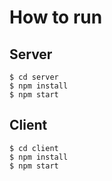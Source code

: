 # How to run

## Server
```
$ cd server
$ npm install
$ npm start
```

## Client
```
$ cd client
$ npm install
$ npm start
```
